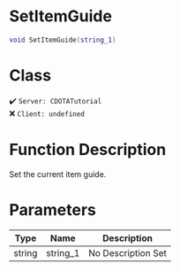 # SetItemGuide
```lua
void SetItemGuide(string_1)
```
# Class
✔️ `Server: CDOTATutorial`  
❌ `Client: undefined`  

# Function Description
Set the current item guide.
# Parameters
Type|Name|Description
--|--|--
string|string_1|No Description Set
